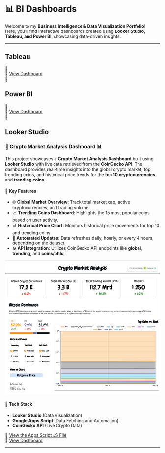 # 📊 BI Dashboards

Welcome to my **Business Intelligence & Data Visualization Portfolio**!  
Here, you'll find interactive dashboards created using **Looker Studio, Tableau, and Power BI**, showcasing data-driven insights.

---
## Tableau

🔷  
🔗 [View Dashboard](https://public.tableau.com/your-dashboard-link)  
📄 


## Power BI

🔷  
🔗 [View Dashboard](https://app.powerbi.com/your-dashboard-link)  
📄

## Looker Studio

### 🔷 Crypto Market Analysis Dashboard 📊

This project showcases a **Crypto Market Analysis Dashboard** built using **Looker Studio** with live data retrieved from the **CoinGecko API**. The dashboard provides real-time insights into the global crypto market, top trending coins, and historical price trends for the **top 10 cryptocurrencies** and **trending coins**.

#### 🚀 **Key Features**

- 🌐 **Global Market Overview**: Track total market cap, active cryptocurrencies, and trading volume.  
- 📈 **Trending Coins Dashboard**: Highlights the 15 most popular coins based on user activity.  
- 📊 **Historical Price Chart**: Monitors historical price movements for top 10 and trending coins.  
- 🔄 **Automated Updates**: Data refreshes daily, hourly, or every 4 hours, depending on the dataset.  
- ⚙️ **API Integration**: Utilizes CoinGecko API endpoints like **global**, **trending**, and **coins/ohlc**.  

<p align="center">
  <a href="https://lookerstudio.google.com/u/0/reporting/7df8f109-6f75-47ce-a48d-d4a8aa989d5d/page/sDkrE" target="_blank">
    <img src="images/lookerstudio/crypto_market_analysis_lookerstudio.png" alt="Crypto Market Analysis">
  </a>
</p>


#### 🔑 **Tech Stack**

- **Looker Studio** (Data Visualization)  
- **Google Apps Script** (Data Fetching and Automation)  
- **CoinGecko API** (Live Crypto Data)

🤖 [View the Apps Script JS File](./scripts/apps_scripts/coingecko.js)  
🔗 [View Dashboard](https://lookerstudio.google.com/u/0/reporting/7df8f109-6f75-47ce-a48d-d4a8aa989d5d/page/sDkrE)

---

